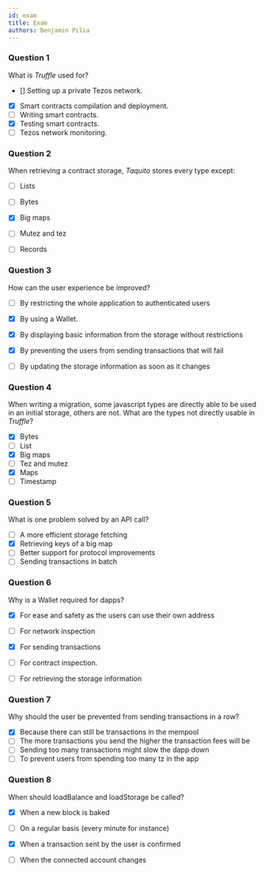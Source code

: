 ```yaml
---
id: exam
title: Exam
authors: Benjamin Pilia
---
```


### Question 1

What is _Truffle_ used for?

- [] Setting up a private Tezos network.
- [x] Smart contracts compilation and deployment.
- [ ] Writing smart contracts.
- [x] Testing smart contracts.
- [ ] Tezos network monitoring.

### Question 2

When retrieving a contract storage, _Taquito_ stores every type except:

- [ ] Lists
- [ ] Bytes
- [x] Big maps
- [ ] Mutez and tez
- [ ] Records


### Question 3

How can the user experience be improved?

- [ ] By restricting the whole application to authenticated users
- [x] By using a Wallet.
- [x] By displaying basic information from the storage without restrictions
- [x] By preventing the users from sending transactions that will fail
- [ ] By updating the storage information as soon as it changes


### Question 4

When writing a migration, some javascript types are directly able to be used in an initial storage, others are not. What are the types not directly usable in _Truffle_?

- [x] Bytes
- [ ] List
- [x] Big maps
- [ ] Tez and mutez
- [x] Maps
- [ ] Timestamp

### Question 5

What is one problem solved by an API call?

- [ ] A more efficient storage fetching
- [x] Retrieving keys of a big map
- [ ] Better support for protocol improvements
- [ ] Sending transactions in batch

### Question 6

Why is a Wallet required for dapps?

- [x] For ease and safety as the users can use their own address
- [ ] For network inspection
- [x] For sending transactions
- [ ] For contract inspection.
- [ ] For retrieving the storage information


### Question 7

Why should the user be prevented from sending transactions in a row?

- [x] Because there can still be transactions in the mempool
- [ ] The more transactions you send the higher the transaction fees will be 
- [ ] Sending too many transactions might slow the dapp down
- [ ] To prevent users from spending too many tz in the app

### Question 8

When should loadBalance and loadStorage be called?

- [x] When a new block is baked
- [ ] On a regular basis (every minute for instance)
- [x] When a transaction sent by the user is confirmed
- [ ] When the connected account changes

